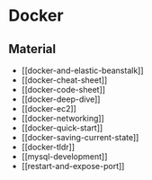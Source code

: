 # Docker

## Material

- [[docker-and-elastic-beanstalk]]
- [[docker-cheat-sheet]]
- [[docker-code-sheet]]
- [[docker-deep-dive]]
- [[docker-ec2]]
- [[docker-networking]]
- [[docker-quick-start]]
- [[docker-saving-current-state]]
- [[docker-tldr]]
- [[mysql-development]]
- [[restart-and-expose-port]]
